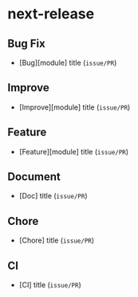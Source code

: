 # next-release

## Bug Fix

- [Bug][module] title (`issue/PR`)

## Improve

- [Improve][module] title (`issue/PR`)

## Feature

- [Feature][module] title (`issue/PR`)

## Document

- [Doc] title (`issue/PR`)

## Chore

- [Chore] title (`issue/PR`)

## CI

- [CI] title (`issue/PR`)
